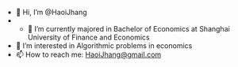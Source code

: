 - 👋 Hi, I’m @HaoiJhang
- - 🌱 I’m currently majored in Bachelor of Economics at Shanghai University of Finance and Economics
- 👀 I’m interested in Algorithmic problems in economics
- 📫 How to reach me: HaoiJhang@gmail.com


<!---
HaoiJhang/HaoiJhang is a ✨ special ✨ repository because its `README.md` (this file) appears on your GitHub profile.
You can click the Preview link to take a look at your changes.
--->

